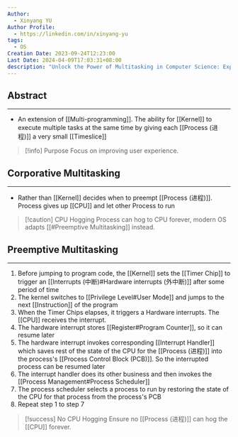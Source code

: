 ```yaml
---
Author:
  - Xinyang YU
Author Profile:
  - https://linkedin.com/in/xinyang-yu
tags:
  - OS
Creation Date: 2023-09-24T12:23:00
Last Date: 2024-04-09T17:03:31+08:00
description: "Unlock the Power of Multitasking in Computer Science: Explore the intricacies of Corporative and Preemptive Multitasking, extending the capabilities of traditional multi-programming."
---
```

## Abstract
---
- An extension of [[Multi-programming]]. The ability for [[Kernel]] to execute multiple tasks at the same time by giving each [[Process (进程)]] a very small [[Timeslice]]


>[!info] Purpose
> Focus on improving user experience.


## Corporative Multitasking
---
- Rather than [[Kernel]] decides when to preempt [[Process (进程)]]. Process gives up [[CPU]] and let other Process to run

>[!caution] CPU Hogging
>Process can hog to CPU forever, modern OS adapts [[#Preemptive Multitasking]] instead.

## Preemptive Multitasking
---
1. Before jumping to program code, the [[Kernel]] sets the [[Timer Chip]] to trigger an [[Interrupts (中断)#Hardware interrupts (外中断)]] after some period of time
2. The kernel switches to [[Privilege Level#User Mode]] and jumps to the next [[Instruction]] of the program
3. When the Timer Chips elapses, it triggers a Hardware interrupts. The [[CPU]] receives the interrupt.
4. The hardware interrupt stores [[Register#Program Counter]], so it can resume later
5. The hardware interrupt invokes corresponding [[Interrupt Handler]] which saves rest of the state of the CPU for the [[Process (进程)]] into the process's [[Process Control Block (PCB)]]. So the interrupted process can be resumed later
6. The interrupt handler does its other business and then invokes the [[Process Management#Process Scheduler]]
7. The process scheduler selects a process to run by restoring the state of the CPU for that process from the process's PCB
8. Repeat step 1 to step 7

>[!success] No CPU Hogging
> Ensure no [[Process (进程)]] can hog the [[CPU]] forever.
